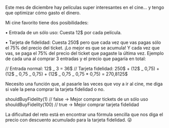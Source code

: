 Este mes de diciembre hay películas super interesantes en el cine... y tengo que optimizar cómo gasto el dinero.

Mi cine favorito tiene dos posibilidades:

• Entrada de un sólo uso: Cuesta 12$ por cada película.

• Tarjeta de fidelidad: Cuesta 250$ pero que cada vez que vas pagas sólo el 75% del precio del ticket. ¡Lo mejor es que se acumula! Y cada vez que vas, se paga el 75% del precio del ticket que pagaste la última vez.
Ejemplo de cada una al comprar 3 entradas y el precio que pagaría en total:

// Entrada normal: 12$ _ 3 = 36$
// Tarjeta fidelidad: 250$ + (12$ _ 0,75) + (12$ _ 0,75 _ 0,75) + (12$ _ 0,75 _ 0,75 \* 0,75) = 270,8125$

Necesito una función que, al pasarle las veces que voy a ir al cine, me diga si vale la pena comprar la tarjeta fidelidad o no.

shouldBuyFidelity(1) // false -> Mejor comprar tickets de un sólo uso
shouldBuyFidelity(100) // true -> Mejor comprar tarjeta fidelidad

La dificultad del reto está en encontrar una fórmula sencilla que nos diga el precio con descuento acumulado para la tarjeta fidelidad. 😜
